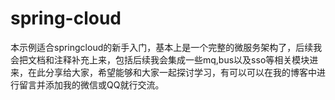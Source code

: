 # spring-cloud
本示例适合springcloud的新手入门，基本上是一个完整的微服务架构了，后续我会把文档和注释补充上来，包括后续我会集成一些mq,bus以及sso等相关模块进来，在此分享给大家，希望能够和大家一起探讨学习，有可以可以在我的博客中进行留言并添加我的微信或QQ就行交流。
